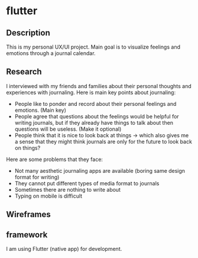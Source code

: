 # flutter

## Description
This is my personal UX/UI project. Main goal is to visualize feelings and emotions through a journal calendar.

## Research
I interviewed with my friends and families about their personal thoughts and experiences with journaling.
Here is main key points about journaling:
- People like to ponder and record about their personal feelings and emotions. (Main key) 
- People agree that questions about the feelings would be helpful for writing journals, but if they already have things to talk about then questions will be useless. (Make it optional) 
- People think that it is nice to look back at things → which also gives me a sense that they might think journals are only for the future to look back on things?

Here are some problems that they face:
- Not many aesthetic journaling apps are available (boring same design format for writing)
- They cannot put different types of media format to journals
- Sometimes there are nothing to write about
- Typing on mobile is difficult



## Wireframes

## framework
I am using Flutter (native app) for development.

